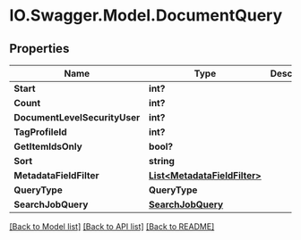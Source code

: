 # IO.Swagger.Model.DocumentQuery
## Properties

Name | Type | Description | Notes
------------ | ------------- | ------------- | -------------
**Start** | **int?** |  | [optional] 
**Count** | **int?** |  | [optional] 
**DocumentLevelSecurityUser** | **int?** |  | [optional] 
**TagProfileId** | **int?** |  | [optional] 
**GetItemIdsOnly** | **bool?** |  | [optional] 
**Sort** | **string** |  | [optional] 
**MetadataFieldFilter** | [**List&lt;MetadataFieldFilter&gt;**](MetadataFieldFilter.md) |  | [optional] 
**QueryType** | **QueryType** |  | [optional] 
**SearchJobQuery** | [**SearchJobQuery**](SearchJobQuery.md) |  | [optional] 

[[Back to Model list]](../README.md#documentation-for-models) [[Back to API list]](../README.md#documentation-for-api-endpoints) [[Back to README]](../README.md)

